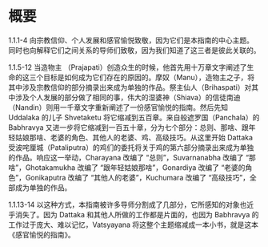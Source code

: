 # 概要

1.1.1-4 向宗教信仰、个人发展和感官愉悦致敬，因为它们是本指南的中心主题。同时也向解释它们之间关系的导师们致敬，因为我们知道了这三者是彼此关联的。

1.1.5-12 当造物主 （Prajapati）创造众生的时候，他首先用十万章文字阐述了生命的这三个目标是如何成为它们存在的原因的。摩奴（Manu），造物主之子，将其中涉及宗教信仰的部分摘录出来成为单独的作品。祭主仙人（Brihaspati）对其中涉及个人发展的部分做了相同的事，伟大的湿婆神（Shiava）的信徒南迪（Nandin）则用一千章文字重新阐述了一份感官愉悦的指南。然后先知
Uddalaka 的儿子 Shvetaketu 将它缩减到五百章。来自般遮罗国（Panchala）的
Babhravya 又进一步将它缩减到一百五十章，分为七个部分：总则、那啥、跟年轻姑娘那啥、老婆的角色、其他人的老婆、鸡、高级技巧。从这里开始 Dattaka 受波咤厘城（Pataliputra）的鸡们的委托将关于鸡的第六部分摘录出来成为单独的作品。响应这一举动，Charayana
改编了 “总则”，Suvarnanabha 改编了 “那啥”，Ghotakamukha
改编了 “跟年轻姑娘那啥”，Gonardiya
改编了 “老婆的角色”，Gonikaputra
改编了 “其他人的老婆”，Kuchumara 改编了 “高级技巧”，全部成为单独的作品。

1.1.13-14 以这种方式，本指南被许多导师分割成了几部分，它所感知的对象也近乎消失了。因为 Dattaka 和其他人所做的工作都是片面的，也因为
Babhravya 的工作过于庞大、难以记忆，Vatsyayana
将这整个主题缩减成一本小书，就是这本《感官愉悦的指南》。

